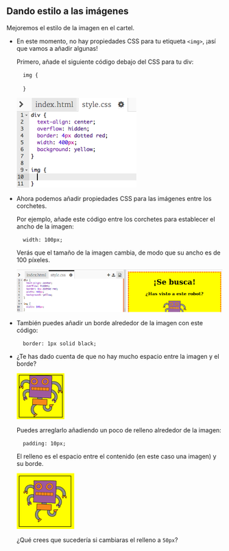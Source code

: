 ## Dando estilo a las imágenes

Mejoremos el estilo de la imagen en el cartel.

+ En este momento, no hay propiedades CSS para tu etiqueta `<img>`, ¡así que vamos a añadir algunas!
    
    Primero, añade el siguiente código debajo del CSS para tu div:
    
        img {
        
        }
        
    
    ![captura de pantalla](images/wanted-img-css.png)

+ Ahora podemos añadir propiedades CSS para las imágenes entre los corchetes.
    
    Por ejemplo, añade este código entre los corchetes para establecer el ancho de la imagen:
    
        width: 100px;
        
    
    Verás que el tamaño de la imagen cambia, de modo que su ancho es de 100 píxeles.
    
    ![captura de pantalla](images/wanted-img-width.png)

+ También puedes añadir un borde alrededor de la imagen con este código:
    
        border: 1px solid black;
        

+ ¿Te has dado cuenta de que no hay mucho espacio entre la imagen y el borde?
    
    ![captura de pantalla](images/wanted-img-border.png)
    
    Puedes arreglarlo añadiendo un poco de relleno alrededor de la imagen:
    
        padding: 10px;
        
    
    El relleno es el espacio entre el contenido (en este caso una imagen) y su borde.
    
    ![captura de pantalla](images/wanted-img-padding.png)
    
    ¿Qué crees que sucedería si cambiaras el relleno a `50px`?